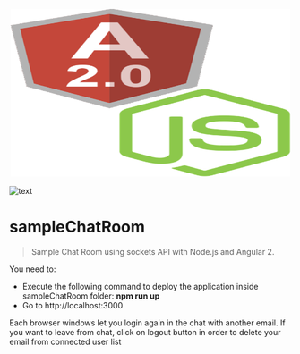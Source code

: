 <p align="center">
  <img src="https://github.com/adrigardi90/sampleChatRoom/blob/master/src/assets/A2_node.png" alt="Sample Angular Room Chat" width="500" height="300"/>
</p>

![text](./src/assets/A2_node.pnge.png?raw=true)

# sampleChatRoom
> Sample Chat Room using sockets API with Node.js and Angular 2. 

You need to:
 
  - Execute the following command to deploy the application inside sampleChatRoom folder: **npm run up**
  - Go to http://localhost:3000

Each browser windows let you login again in the chat with another email.
If you want to leave from chat, click on logout button in order to delete your email from connected user list
